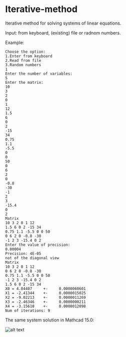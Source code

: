 # Iterative-method
Iterative method for solving systems of linear equations.

Input: from keyboard, (existing) file or radnom numbers.

Example:

```
Choose the option:
1.Enter from keyboard
2.Read from file
3.Random numbers
1
Enter the number of variables:
5
Enter the matrix:
10
3
2
0
1
12
1.5
6
0
2
-15
34
0.75
1.1
-5.5
0
0
50
0
6
2
0
-0.8
-30
-1
2
3
-15.4
0
2
Matrix
10 3 2 0 1 12
1.5 6 0 2 -15 34
0.75 1.1 -5.5 0 0 50
0 6 2 0 -0.8 -30
-1 2 3 -15.4 0 2
Enter the value of precision:
0.00004
Precision: 4E-05
not of the diagonal view
Matrix
10 3 2 0 1 12
0 6 2 0 -0.8 -30
0.75 1.1 -5.5 0 0 50
-1 2 3 -15.4 0 2
1.5 6 0 2 -15 34
X0 = 4.04407     +-     0.0000060601
X1 = -2.41344    +-     0.0000015025
X2 = -9.02213    +-     0.0000011269
X3 = -2.46346    +-     0.0000000211
X4 = -3.15610    +-     0.0000012098
Num of iterations: 9
```

The same system solution in Mathcad 15.0:

![alt text](https://github.com/helena128/Iterative-method/blob/master/img.png)
